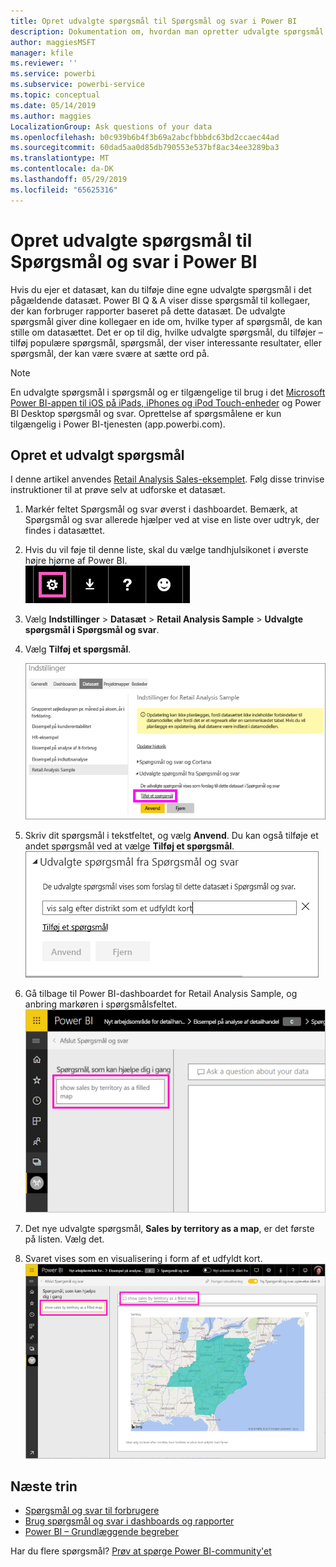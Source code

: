 ```yaml
---
title: Opret udvalgte spørgsmål til Spørgsmål og svar i Power BI
description: Dokumentation om, hvordan man opretter udvalgte spørgsmål til Spørgsmål og svar i Power BI
author: maggiesMSFT
manager: kfile
ms.reviewer: ''
ms.service: powerbi
ms.subservice: powerbi-service
ms.topic: conceptual
ms.date: 05/14/2019
ms.author: maggies
LocalizationGroup: Ask questions of your data
ms.openlocfilehash: b0c939b6b4f3b69a2abcfbbbdc63bd2ccaec44ad
ms.sourcegitcommit: 60dad5aa0d85db790553e537bf8ac34ee3289ba3
ms.translationtype: MT
ms.contentlocale: da-DK
ms.lasthandoff: 05/29/2019
ms.locfileid: "65625316"
---
```

# <a name="create-featured-questions-for-power-bi-qa"></a>Opret udvalgte spørgsmål til Spørgsmål og svar i Power BI
Hvis du ejer et datasæt, kan du tilføje dine egne udvalgte spørgsmål i det pågældende datasæt. Power BI Q & A viser disse spørgsmål til kollegaer, der kan forbruger rapporter baseret på dette datasæt.  De udvalgte spørgsmål giver dine kollegaer en ide om, hvilke typer af spørgsmål, de kan stille om datasættet. Det er op til dig, hvilke udvalgte spørgsmål, du tilføjer – tilføj populære spørgsmål, spørgsmål, der viser interessante resultater, eller spørgsmål, der kan være svære at sætte ord på.


> [!NOTE]
> En udvalgte spørgsmål i spørgsmål og er tilgængelige til brug i det [Microsoft Power BI-appen til iOS på iPads, iPhones og iPod Touch-enheder](consumer/mobile/mobile-apps-ios-qna.md) og Power BI Desktop spørgsmål og svar. Oprettelse af spørgsmålene er kun tilgængelig i Power BI-tjenesten (app.powerbi.com).
> 

## <a name="create-a-featured-question"></a>Opret et udvalgt spørgsmål

I denne artikel anvendes [Retail Analysis Sales-eksemplet](sample-datasets.md). Følg disse trinvise instruktioner til at prøve selv at udforske et datasæt.

1. Markér feltet Spørgsmål og svar øverst i dashboardet.   Bemærk, at Spørgsmål og svar allerede hjælper ved at vise en liste over udtryk, der findes i datasættet.
2. Hvis du vil føje til denne liste, skal du vælge tandhjulsikonet i øverste højre hjørne af Power BI.  
   ![tandhjulsikon](media/service-q-and-a-create-featured-questions/pbi_gearicon2.jpg)
3. Vælg **Indstillinger** &gt; **Datasæt** &gt; **Retail Analysis Sample** &gt; **Udvalgte spørgsmål i Spørgsmål og svar**.  
4. Vælg **Tilføj et spørgsmål**.
   
   ![Menuen Indstillinger](media/service-q-and-a-create-featured-questions/power-bi-settings.png)
5. Skriv dit spørgsmål i tekstfeltet, og vælg **Anvend**.   Du kan også tilføje et andet spørgsmål ved at vælge **Tilføj et spørgsmål**.  
   ![Ruden Udvalgte spørgsmål fra Spørgsmål og svar](media/service-q-and-a-create-featured-questions/power-bi-type-featured-question.png)
6. Gå tilbage til Power BI-dashboardet for Retail Analysis Sample, og anbring markøren i spørgsmålsfeltet.   
   ![Spørgsmål og svar med udvalgt spørgsmål](media/service-q-and-a-create-featured-questions/power-bi-qna-featured-question-to-start.png)
7. Det nye udvalgte spørgsmål, **Sales by territory as a map**, er det første på listen. Vælg det.  
8. Svaret vises som en visualisering i form af et udfyldt kort.  
   ![Spørgsmål og svar udvalgt spørgsmål besvaret: kortvisualisering](media/service-q-and-a-create-featured-questions/power-bi-qna-featured-question.png)

## <a name="next-steps"></a>Næste trin

- [Spørgsmål og svar til forbrugere](consumer/end-user-q-and-a.md)  
- [Brug spørgsmål og svar i dashboards og rapporter](power-bi-tutorial-q-and-a.md)  
- [Power BI – Grundlæggende begreber](consumer/end-user-basic-concepts.md)  

Har du flere spørgsmål? [Prøv at spørge Power BI-community'et](http://community.powerbi.com/)

